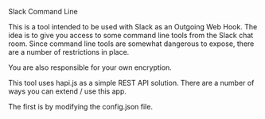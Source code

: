 Slack Command Line

This is a tool intended to be used with Slack as an Outgoing Web Hook. The idea is to give you access to some command line tools from the Slack chat room. Since command line tools are somewhat dangerous to expose, there are a number of restrictions in place.

You are also responsible for your own encryption.

This tool uses hapi.js as a simple REST API solution. There are a number of ways you can extend / use this app.

The first is by modifying the config.json file.

